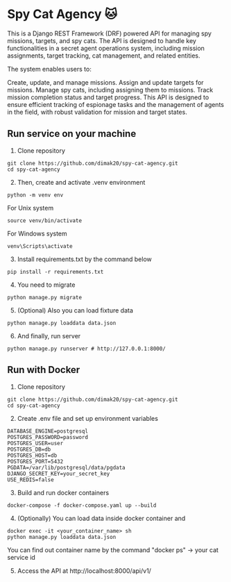# Spy Cat Agency 🐱

This is a Django REST Framework (DRF) powered API for managing spy missions, targets, and spy cats. The API is designed to handle key functionalities in a secret agent operations system, including mission assignments, target tracking, cat management, and related entities.

The system enables users to:

Create, update, and manage missions.
Assign and update targets for missions.
Manage spy cats, including assigning them to missions.
Track mission completion status and target progress.
This API is designed to ensure efficient tracking of espionage tasks and the management of agents in the field, with robust validation for mission and target states.

## Run service on your machine

1. Clone repository  
```shell
git clone https://github.com/dimak20/spy-cat-agency.git
cd spy-cat-agency
```
2. Then, create and activate .venv environment  
```shell
python -m venv env
```
For Unix system
```shell
source venv/bin/activate
```

For Windows system

```shell
venv\Scripts\activate
```

3. Install requirements.txt by the command below  


```shell
pip install -r requirements.txt
```

4. You need to migrate
```shell
python manage.py migrate
```
5. (Optional) Also you can load fixture data
```shell
python manage.py loaddata data.json
```


6. And finally, run server

```shell
python manage.py runserver # http://127.0.0.1:8000/
```

## Run with Docker

1. Clone repository  
```shell
git clone https://github.com/dimak20/spy-cat-agency.git
cd spy-cat-agency
```
2. Create .env file and set up environment variables
```shell
DATABASE_ENGINE=postgresql
POSTGRES_PASSWORD=password
POSTGRES_USER=user
POSTGRES_DB=db
POSTGRES_HOST=db
POSTGRES_PORT=5432
PGDATA=/var/lib/postgresql/data/pgdata
DJANGO_SECRET_KEY=your_secret_key
USE_REDIS=false
```

3. Build and run docker containers 


```shell
docker-compose -f docker-compose.yaml up --build
```

4. (Optionally) You can load data inside docker container and 

```shell
docker exec -it <your_container_name> sh
python manage.py loaddata data.json
```

You can find out container name by the command "docker ps" -> your cat service id

5. Access the API at http://localhost:8000/api/v1/